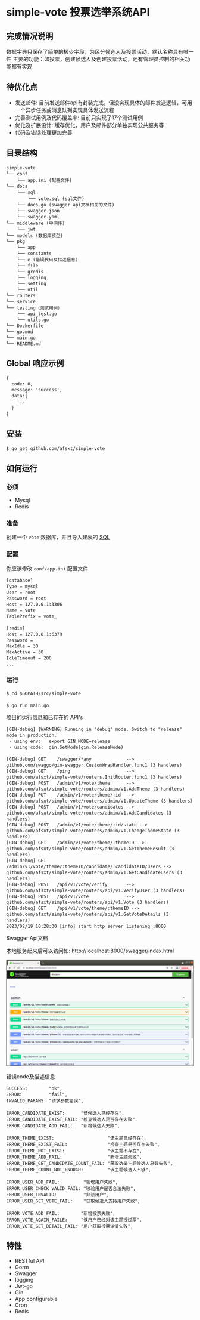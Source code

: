 # simple-vote 投票选举系统API

## 完成情况说明
数据字典只保存了简单的极少字段，为区分候选人及投票活动，默认名称具有唯一性
主要的功能：如投票，创建候选人及创建投票活动，还有管理员控制的相关功能都有实现

## 待优化点
- 发送邮件: 目前发送邮件api有封装完成，但没实现具体的邮件发送逻辑，可用一个异步任务或消息队列实现具体发送流程
- 完善测试用例及代码覆盖率: 目前只实现了17个测试用例
- 优化及扩展设计: 缓存优化，用户及邮件部分单独实现公共服务等
- 代码及错误处理更加完善

## 目录结构
```
simple-vote
└── conf
    └── app.ini (配置文件)
└── docs
    └── sql
        └── vote.sql (sql文件)
    └── docs.go (swagger api文档相关的文件)
    └── swagger.json
    └── swagger.yaml
└── middleware (中间件)
    └── jwt
└── models (数据库模型)
└── pkg
    └── app
    └── constants
    └── e (错误代码及描述信息)
    └── file
    └── gredis
    └── logging
    └── setting
    └── util
└── routers
└── service
└── testing（测试用例）
    └── api_test.go
    └── utils.go
└── Dockerfile
└── go.mod
└── main.go
└── README.md
```

## Global 响应示例
```
{
  code: 0,
  message: 'success',
  data:{
    ...
  } 
}

```

## 安装

```
$ go get github.com/afsxt/simple-vote
```

## 如何运行

### 必须

- Mysql
- Redis

### 准备

创建一个 `vote` 数据库，并且导入建表的 [SQL](https://github.com/afsxt/simple-vote/blob/master/docs/sql/vote.sql)

### 配置

你应该修改 `conf/app.ini` 配置文件

```
[database]
Type = mysql
User = root
Password = root
Host = 127.0.0.1:3306
Name = vote
TablePrefix = vote_

[redis]
Host = 127.0.0.1:6379
Password =
MaxIdle = 30
MaxActive = 30
IdleTimeout = 200
...
```


### 运行

```
$ cd $GOPATH/src/simple-vote

$ go run main.go 
```

项目的运行信息和已存在的 API's

```
[GIN-debug] [WARNING] Running in "debug" mode. Switch to "release" mode in production.
 - using env:   export GIN_MODE=release
 - using code:  gin.SetMode(gin.ReleaseMode)

[GIN-debug] GET    /swagger/*any             --> github.com/swaggo/gin-swagger.CustomWrapHandler.func1 (3 handlers)
[GIN-debug] GET    /ping                     --> github.com/afsxt/simple-vote/routers.InitRouter.func1 (3 handlers)
[GIN-debug] POST   /admin/v1/vote/theme      --> github.com/afsxt/simple-vote/routers/admin/v1.AddTheme (3 handlers)
[GIN-debug] PUT    /admin/v1/vote/theme/:id  --> github.com/afsxt/simple-vote/routers/admin/v1.UpdateTheme (3 handlers)
[GIN-debug] POST   /admin/v1/vote/candidates --> github.com/afsxt/simple-vote/routers/admin/v1.AddCandidates (3 handlers)
[GIN-debug] POST   /admin/v1/vote/theme/:id/state --> github.com/afsxt/simple-vote/routers/admin/v1.ChangeThemeState (3 handlers)
[GIN-debug] GET    /admin/v1/vote/theme/:themeID --> github.com/afsxt/simple-vote/routers/admin/v1.GetThemeResult (3 handlers)
[GIN-debug] GET    /admin/v1/vote/theme/:themeID/candidate/:candidateID/users --> github.com/afsxt/simple-vote/routers/admin/v1.GetCandidateUsers (3 handlers)
[GIN-debug] POST   /api/v1/vote/verify       --> github.com/afsxt/simple-vote/routers/api/v1.VerifyUser (3 handlers)
[GIN-debug] POST   /api/v1/vote              --> github.com/afsxt/simple-vote/routers/api/v1.Vote (3 handlers)
[GIN-debug] GET    /api/v1/vote/theme/:themeID --> github.com/afsxt/simple-vote/routers/api/v1.GetVoteDetails (3 handlers)
2023/02/19 10:28:30 [info] start http server listening :8000
```

Swagger Api文档

本地服务起来后可以访问如: http://localhost:8000/swagger/index.html

![image](https://github.com/afsxt/simple-vote/blob/main/docs/api.png)


错误code及描述信息
```
SUCCESS:        "ok",
ERROR:          "fail",
INVALID_PARAMS: "请求参数错误",

ERROR_CANDIDATE_EXIST:      "该候选人已经存在",
ERROR_CANDIDATE_EXIST_FAIL: "检查候选人是否存在失败",
ERROR_CANDIDATE_ADD_FAIL:   "新增候选人失败",

ERROR_THEME_EXIST:                    "该主题已经存在",
ERROR_THEME_EXIST_FAIL:               "检查主题是否存在失败",
ERROR_THEME_NOT_EXIST:                "该主题不存在",
ERROR_THEME_ADD_FAIL:                 "新增主题失败",
ERROR_THEME_GET_CANDIDATE_COUNT_FAIL: "获取选举主题候选人总数失败",
ERROR_THEME_COUNT_NOT_ENOUGH:         "该主题候选人不够",

ERROR_USER_ADD_FAIL:         "新增用户失败",
ERROR_USER_CHECK_VALID_FAIL: "较验用户是否合法失败",
ERROR_USER_INVALID:          "非法用户",
ERROR_USER_GET_VOTE_FAIL:    "获取候选人支持用户失败",

ERROR_VOTE_ADD_FAIL:        "新增投票失败",
ERROR_VOTE_AGAIN_FAILE:     "该用户已经对该主题投过票",
ERROR_VOTE_GET_DETAIL_FAIL: "用户获取投票详情失败",
```

## 特性

- RESTful API
- Gorm
- Swagger
- logging
- Jwt-go
- Gin
- App configurable
- Cron
- Redis